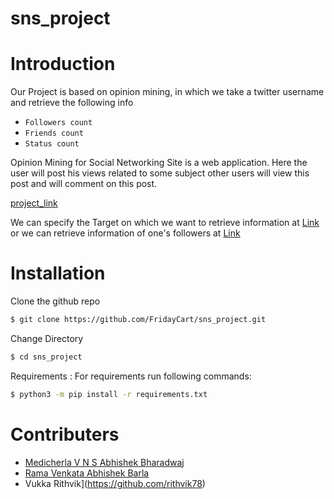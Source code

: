 # sns_project

# Introduction

Our Project is based on opinion mining, in which we take a twitter username and retrieve the following info
* `Followers count`
* `Friends count`
* `Status count`

Opinion Mining for Social Networking Site is a web application. Here the user will post his views related to some subject other users will view this post and will comment on this post.

[project_link](https://twitterara.azurewebsites.net)

We can specify the Target on which we want to retrieve information at [Link](https://twitterara.azurewebsites.net) or we can retrieve information of one's followers at [Link](https://twitterara.azurewebsites.net/show)

# Installation 

Clone the github repo 

```sh
$ git clone https://github.com/FridayCart/sns_project.git
```

Change Directory
```sh
$ cd sns_project 
```

Requirements : 
For requirements run following commands: 
```sh
$ python3 -m pip install -r requirements.txt
```

# Contributers

- [Medicherla V N S Abhishek Bharadwaj](https://github.com/Abhishek-Bharadwaj1969)
- [Rama Venkata Abhishek Barla](https://github.com/barlaabhi)
- Vukka Rithvik](https://github.com/rithvik78)
